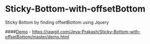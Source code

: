 # Sticky-Bottom-with-offsetBottom
Sticky Bottom by finding offsetBottom using Jquery

####[Demo](https://rawgit.com/Jeya-Prakash/Sticky-Bottom-with-offsetBottom/master/demo.html) - https://rawgit.com/Jeya-Prakash/Sticky-Bottom-with-offsetBottom/master/demo.html
